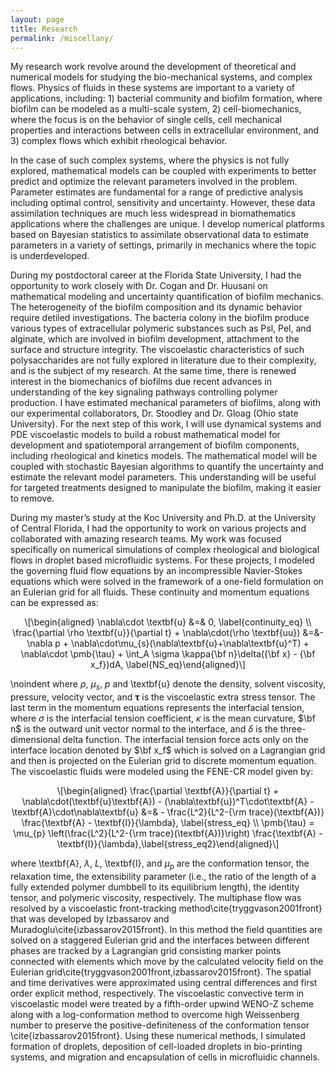 ```yaml
---
layout: page
title: Research
permalink: /miscellany/
---
```


<!-- MathJax -->
<script defer type="text/javascript" id="MathJax-script" src="https://cdn.jsdelivr.net/npm/mathjax@3.1.2/es5/tex-mml-chtml.js"></script>
<script defer src="https://polyfill.io/v3/polyfill.min.js?features=es6"></script>

My research work revolve around the development of theoretical and numerical models for studying the bio-mechanical systems, and complex flows. Physics of fluids in these systems are important to a variety of applications, including: 1) bacterial community and biofilm formation, where biofilm can be modeled as a multi-scale system, 2) cell-biomechanics, where the focus is on the behavior of single cells, cell mechanical properties and interactions between cells in extracellular environment, and 3) complex flows which exhibit rheological behavior.

In the case of such complex systems, where the physics is not fully explored, mathematical models can be coupled with experiments to better predict and optimize the relevant parameters involved in the problem. Parameter estimates are fundamental for a range of predictive analysis including optimal control, sensitivity and uncertainty. However, these data assimilation techniques are much less widespread in biomathematics applications where the challenges are unique. I develop numerical platforms based on Bayesian statistics to assimilate observational data to estimate parameters in a variety of settings, primarily in mechanics where the topic is underdeveloped.

During my postdoctoral career at the Florida State University, I had the opportunity to work closely with Dr. Cogan and Dr. Huusani on mathematical modeling and uncertainty quantification of biofilm mechanics. The heterogeneity of the biofilm composition and its dynamic behavior require detiled investigations. The bacteria colony in the biofilm produce various types of extracellular polymeric substances such as Psl, Pel, and alginate, which are involved in biofilm development, attachment to the surface and structure integrity. The viscoelastic characteristics of such polysaccharides are not fully explored in literature due to their complexity, and is the subject of my research. At the same time, there is renewed interest in the biomechanics of biofilms due recent advances in understanding of the key signaling pathways controlling polymer production. I have estimated mechanical parameters of biofilms, along with our experimental collaborators, Dr. Stoodley and Dr. Gloag (Ohio state University). For the next step of this work, I will use dynamical systems and PDE viscoelastic models to build a robust mathematical model for development and spatiotemporal arrangement of biofilm components, including rheological and kinetics models. The mathematical model will be coupled with stochastic Bayesian algorithms to quantify the uncertainty and estimate  the relevant model parameters. This understanding will be useful for targeted treatments designed to manipulate the biofilm, making it easier to remove.


During my master’s study at the Koc University and Ph.D. at the University of Central Florida, I had the opportunity to work on various projects and collaborated with amazing research teams. My work was focused specifically on numerical simulations of complex rheological and biological flows in droplet based microfluidic systems. For these projects, I modeled the governing fluid flow equations by an incompressible Navier-Stokes equations which were solved in the framework of a one-field formulation on an Eulerian grid for all fluids. These continuity and momentum equations can be expressed as:

<p><span class="math display">\[\begin{aligned}
\nabla\cdot \textbf{u} &amp;=&amp; 0, \label{continuity_eq} \\
\frac{\partial \rho \textbf{u}}{\partial t} + \nabla\cdot(\rho \textbf{uu}) &amp;=&amp;-\nabla p + \nabla\cdot\mu_{s}(\nabla\textbf{u}+\nabla\textbf{u}^T) + \nabla\cdot \pmb{\tau}  + \int_A \sigma \kappa{\bf n}\delta({\bf x} - {\bf x_f})dA,
\label{NS_eq}\end{aligned}\]</span></p>

\noindent where $\rho$, $\mu_s$, $p$ and \textbf{u} denote the density, solvent viscosity, pressure, velocity vector, and $\pmb{\tau}$ is the viscoelastic extra stress tensor. The last term in the momentum equations represents the interfacial tension, where $\sigma$ is the interfacial tension coefficient, $\kappa$ is the mean curvature, $\bf n$ is the outward unit vector normal to the interface, and $\delta$ is the three-dimensional delta function. The interfacial tension force acts only on the interface location denoted by $\bf x_f$ which is solved on a Lagrangian grid and then is projected on the Eulerian grid to discrete momentum equation. The viscoelastic fluids were modeled using the FENE-CR model given by:

<p><span class="math display">\[\begin{aligned}
\frac{\partial \textbf{A}}{\partial t} + \nabla\cdot(\textbf{u}\textbf{A}) 
- (\nabla\textbf{u})^T\cdot\textbf{A} - \textbf{A}\cdot\nabla\textbf{u}
&amp;=&amp; - \frac{L^2}{L^2-{\rm trace}(\textbf{A})} \frac{\textbf{A} - \textbf{I}}{\lambda}, \label{stress_eq} \\
\pmb{\tau} = \mu_{p} \left(\frac{L^2}{L^2-{\rm trace}(\textbf{A})}\right) \frac{\textbf{A} - \textbf{I}}{\lambda},\label{stress_eq2}\end{aligned}\]</span></p>


where \textbf{A}, $\lambda$, $L$, \textbf{I}, and $\mu_p$ are the conformation tensor, the relaxation time, the extensibility parameter (i.e., the ratio of the length of a fully extended polymer dumbbell to its equilibrium length), the identity tensor, and polymeric viscosity, respectively. The multiphase flow was resolved by a viscoelastic front-tracking method\cite{tryggvason2001front} that was developed by Izbassarov and Muradoglu\cite{izbassarov2015front}. In this method the field quantities are solved on a staggered Eulerian grid and the interfaces between different phases are tracked by a Lagrangian grid consisting marker points connected with elements which move by the calculated velocity field on the Eulerian grid\cite{tryggvason2001front,izbassarov2015front}. The spatial and time derivatives were approximated using central differences and first order explicit method, respectively. The viscoelastic convective term in viscoelastic model were treated by a fifth-order upwind WENO-Z scheme along with a log-conformation method to overcome high Weissenberg number to preserve the positive-definiteness of the conformation tensor \cite{izbassarov2015front}. Using these numerical methods, I simulated formation of droplets, deposition of cell-loaded droplets in bio-printing systems, and migration and encapsulation of cells in microfluidic channels. 



